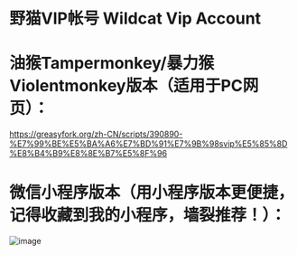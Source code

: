 # 野猫VIP帐号 Wildcat Vip Account

# 油猴Tampermonkey/暴力猴Violentmonkey版本（适用于PC网页）：
https://greasyfork.org/zh-CN/scripts/390890-%E7%99%BE%E5%BA%A6%E7%BD%91%E7%9B%98svip%E5%85%8D%E8%B4%B9%E8%8E%B7%E5%8F%96

# 微信小程序版本（用小程序版本更便捷，记得收藏到我的小程序，墙裂推荐！）：
![image](https://raw.githubusercontent.com/wuxingsanren/wildcat-vip-account/master/images/wxapp_qrcode.png)
